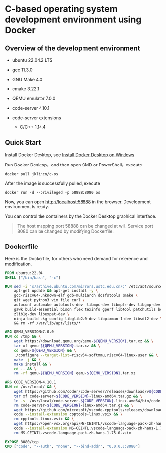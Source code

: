 # C-based operating system development environment using Docker

## Overview of the development environment

- ubuntu 22.04.2 LTS
- gcc 11.3.0
- GNU Make 4.3
- cmake 3.22.1
- QEMU emulator 7.0.0
- code-server 4.10.1
- code-server extensions

    - C/C++ 1.14.4

## Quick Start

Install Docker Desktop, see [Install Docker Desktop on Windows](https://docs.docker.com/desktop/install/windows-install/)

Run Docker Desktop，and then open CMD or PowerShell，execute

```
docker pull jklincn/c-os
```

After the image is successfully pulled, execute

```
docker run -d --privileged -p 58888:8080 os
```

Now, you can open [http://localhost:58888](http://localhost:58888) in the browser. Development environment is ready.

You can control the containers by the Docker Desktop graphical interface.

>The host mapping port 58888 can be changed at will. Service port 8080 can be changed by modifying Dockerfile.

## Dockerfile

Here is the Dockerfile, for others who need demand for reference and modification.

```dockerfile
FROM ubuntu:22.04
SHELL ["/bin/bash", "-c"]

RUN sed -i 's/archive.ubuntu.com/mirrors.ustc.edu.cn/g' /etc/apt/sources.list && \
    apt-get update && apt-get install -y \
    gcc-riscv64-unknown-elf gdb-multiarch dosfstools cmake \
    git wget python3 vim file curl \
    autoconf automake autotools-dev  libmpc-dev libmpfr-dev libgmp-dev \
    gawk build-essential bison flex texinfo gperf libtool patchutils bc \
    zlib1g-dev libexpat-dev \
    ninja-build pkg-config libglib2.0-dev libpixman-1-dev libsdl2-dev \ 
    && rm -rf /var/lib/apt/lists/*

ARG QEMU_VERSION=7.0.0
RUN cd /tmp && \
    wget https://download.qemu.org/qemu-${QEMU_VERSION}.tar.xz && \
    tar xf qemu-${QEMU_VERSION}.tar.xz && \
    cd qemu-${QEMU_VERSION} && \
    ./configure --target-list=riscv64-softmmu,riscv64-linux-user && \
    make -j && \
    make install && \
    cd .. && \
    rm -rf qemu-${QEMU_VERSION} qemu-${QEMU_VERSION}.tar.xz

ARG CODE_VERSION=4.10.1
RUN cd /usr/local/ && \
    wget https://github.com/coder/code-server/releases/download/v${CODE_VERSION}/code-server-${CODE_VERSION}-linux-amd64.tar.gz && \
    tar xf code-server-${CODE_VERSION}-linux-amd64.tar.gz && \
    ln -s  /usr/local/code-server-${CODE_VERSION}-linux-amd64/bin/code-server /usr/bin/code && \
    rm code-server-${CODE_VERSION}-linux-amd64.tar.gz && \
    wget https://github.com/microsoft/vscode-cpptools/releases/download/v1.14.4/cpptools-linux.vsix && \
    code --install-extension cpptools-linux.vsix && \
    rm cpptools-linux.vsix && \
    wget https://open-vsx.org/api/MS-CEINTL/vscode-language-pack-zh-hans/1.75.0/file/MS-CEINTL.vscode-language-pack-zh-hans-1.75.0.vsix && \
    code --install-extension MS-CEINTL.vscode-language-pack-zh-hans-1.75.0.vsix && \
    rm MS-CEINTL.vscode-language-pack-zh-hans-1.75.0.vsix

EXPOSE 8080/tcp
CMD ["code", "--auth", "none", "--bind-addr", "0.0.0.0:8080"]
```

